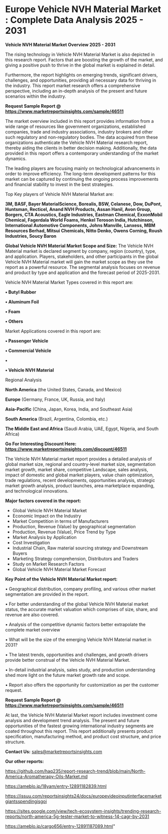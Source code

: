 # Europe Vehicle NVH Material Market : Complete Data Analysis 2025 - 2031

<Strong> Vehicle NVH Material Market Overview 2025 - 2031</strong>

The rising technology in Vehicle NVH Material Market is also depicted in this research report. Factors that are boosting the growth of the market, and giving a positive push to thrive in the global market is explained in detail.

Furthermore, the report highlights on emerging trends, significant drivers, challenges, and opportunities, providing all necessary data for thriving in the industry. This report market research offers a comprehensive perspective, including an in-depth analysis of the present and future scenarios within the industry.

<strong>Request Sample Report @ <a href=https://www.marketreportsinsights.com/sample/46511>https://www.marketreportsinsights.com/sample/46511</a></strong>

The market overview included in this report provides information from a wide range of resources like government organizations, established companies, trade and industry associations, industry brokers and other such regulatory and non-regulatory bodies. The data acquired from these organizations authenticate the Vehicle NVH Material research report, thereby aiding the clients in better decision making. Additionally, the data provided in this report offers a contemporary understanding of the market dynamics.

The leading players are focusing mainly on technological advancements in order to improve efficiency. The long-term development patterns for this market can be captured by continuing the ongoing process improvements and financial stability to invest in the best strategies.

Top Key players of Vehicle NVH Material Market are:

<strong>3M, BASF, Bayer MaterialScience, Borealis, BSW, Celanese, Dow, DuPont, Huntsman, Recticel, Anand NVH Products, Assan Hanil, Avon Group, Borgers, CTA Acoustics, Eagle Industries, Eastman Chemical, ExxonMobil Chemical, Fagerdala World Foams, Henkel Teroson India, Hutchinson, International Automotive Components, Johns Manville, Lanxess, MBM Resources Berhad, Mitsui Chemicals, Nitto Denko, Owens Corning, Roush Industries, Soucy Baron</strong>

<strong><b>Global Vehicle NVH Material Market Scope and Size:</b></strong>
The Vehicle NVH Material market is declared segment by company, region (country), type, and application. Players, stakeholders, and other participants in the global Vehicle NVH Material market will gain the market scope as they use the report as a powerful resource. The segmental analysis focuses on revenue and product by type and application and the forecast period of 2025-2031.

Vehicle NVH Material Market Types covered in this report are:

<strong>•  Butyl Rubber

•  Aluminum Foil

•  Foam

•  Others</strong>

Market Applications covered in this report are:

<strong>•  Passenger Vehicle

•  Commercial Vehicle

•  

•  Vehicle NVH Material</strong> 

Regional Analysis

<strong>North America</strong> (the United States, Canada, and Mexico)

<strong>Europe</strong> (Germany, France, UK, Russia, and Italy)

<strong>Asia-Pacific</strong> (China, Japan, Korea, India, and Southeast Asia)

<strong>South America</strong> (Brazil, Argentina, Colombia, etc.)

<strong>The Middle East and Africa</strong> (Saudi Arabia, UAE, Egypt, Nigeria, and South Africa)

<strong>Go For Interesting Discount Here: <a href=https://www.marketreportsinsights.com/discount/46511>https://www.marketreportsinsights.com/discount/46511</a></strong>

The Vehicle NVH Material market report provides a detailed analysis of global market size, regional and country-level market size, segmentation market growth, market share, competitive Landscape, sales analysis, impact of domestic and global market players, value chain optimization, trade regulations, recent developments, opportunities analysis, strategic market growth analysis, product launches, area marketplace expanding, and technological innovations.

<strong><b>Major factors covered in the report:</b></strong>
<ul>
  <li>Global Vehicle NVH Material Market </li>
  <li>Economic Impact on the Industry</li>
  <li>Market Competition in terms of Manufacturers</li>
  <li>Production, Revenue (Value) by geographical segmentation</li>
  <li>Production, Revenue (Value), Price Trend by Type</li>
  <li>Market Analysis by Application</li>
  <li>Cost Investigation</li>
  <li>Industrial Chain, Raw material sourcing strategy and Downstream Buyers</li>
  <li>Marketing Strategy comprehension, Distributors and Traders</li>
  <li>Study on Market Research Factors</li>
  <li>Global Vehicle NVH Material Market Forecast</li>
</ul>

<strong><b>Key Point of the Vehicle NVH Material Market report:</b></strong>

• Geographical distribution, company profiling, and various other market segmentation are provided in the report.

• For better understanding of the global Vehicle NVH Material market status, the accurate market valuation which comprises of size, share, and revenue are also covered.

• Analysis of the competitive dynamic factors better extrapolate the complete market overview

• What will be the size of the emerging Vehicle NVH Material market in 2031?

• The latest trends, opportunities and challenges, and growth drivers provide better construal of the Vehicle NVH Material Market.

• In-detail industrial analysis, sales study, and production understanding shed more light on the future market growth rate and scope.

• Report also offers the opportunity for customization as per the customer request.

<strong>Request Sample Report @ <a href=https://www.marketreportsinsights.com/sample/46511>https://www.marketreportsinsights.com/sample/46511</a></strong>

At last, the Vehicle NVH Material Market report includes investment come analysis and development trend analysis. The present and future opportunities of the fastest growing international industry segments are coated throughout this report. This report additionally presents product specification, manufacturing method, and product cost structure, and price structure.

<strong>Contact Us:</strong>
sales@marketreportsinsights.com

<strong>Our other reports:</strong>

<a href=https://github.com/haq235/report-research-trend/blob/main/North-America-Aromatherapy-Oils-Market.md>https://github.com/haq235/report-research-trend/blob/main/North-America-Aromatherapy-Oils-Market.md</a>

<a href=https://ameblo.jp/18yam/entry-12891182839.html>https://ameblo.jp/18yam/entry-12891182839.html</a>

<a href=https://issuu.com/reportsinsights24/docs/europevideoinputinterfacemarketgiantsspendingisgoi>https://issuu.com/reportsinsights24/docs/europevideoinputinterfacemarketgiantsspendingisgoi</a>

<a href=https://sites.google.com/view/tech-ecosystem-insights/trending-research-reports/north-america-5g-tester-market-to-witness-14-cagr-by-2031>https://sites.google.com/view/tech-ecosystem-insights/trending-research-reports/north-america-5g-tester-market-to-witness-14-cagr-by-2031</a>

<a href=https://ameblo.jp/cargo656/entry-12891187089.html>https://ameblo.jp/cargo656/entry-12891187089.html</a>"
